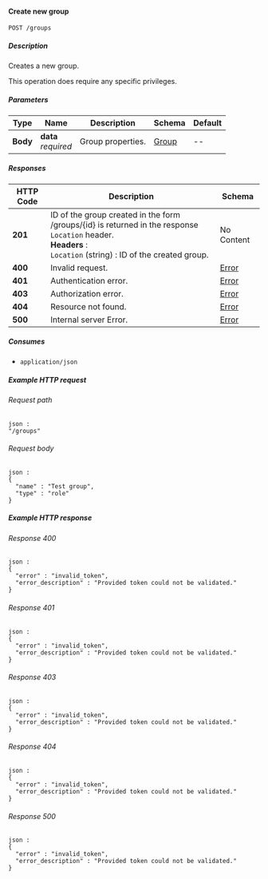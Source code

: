 
<a name="create_group"></a>
#### Create new group
```
POST /groups
```


##### Description
Creates a new group.

This operation does require any specific privileges.


##### Parameters

|Type|Name|Description|Schema|Default|
|---|---|---|---|---|
|**Body**|**data**  <br>*required*|Group properties.|[Group](../definitions/Group.md#group)|--|


##### Responses

|HTTP Code|Description|Schema|
|---|---|---|
|**201**|ID of the group created in the form /groups/{id} is  returned in the response `Location` header.  <br>**Headers** :   <br>`Location` (string) : ID of the created group.|No Content|
|**400**|Invalid request.|[Error](../definitions/Error.md#error)|
|**401**|Authentication error.|[Error](../definitions/Error.md#error)|
|**403**|Authorization error.|[Error](../definitions/Error.md#error)|
|**404**|Resource not found.|[Error](../definitions/Error.md#error)|
|**500**|Internal server Error.|[Error](../definitions/Error.md#error)|


##### Consumes

* `application/json`


##### Example HTTP request

###### Request path
```
json :
"/groups"
```


###### Request body
```
json :
{
  "name" : "Test group",
  "type" : "role"
}
```


##### Example HTTP response

###### Response 400
```
json :
{
  "error" : "invalid_token",
  "error_description" : "Provided token could not be validated."
}
```


###### Response 401
```
json :
{
  "error" : "invalid_token",
  "error_description" : "Provided token could not be validated."
}
```


###### Response 403
```
json :
{
  "error" : "invalid_token",
  "error_description" : "Provided token could not be validated."
}
```


###### Response 404
```
json :
{
  "error" : "invalid_token",
  "error_description" : "Provided token could not be validated."
}
```


###### Response 500
```
json :
{
  "error" : "invalid_token",
  "error_description" : "Provided token could not be validated."
}
```



